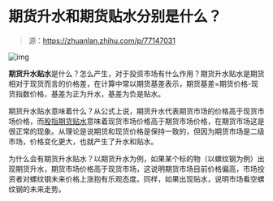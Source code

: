 # 期货升水和期货贴水分别是什么？

> 源：<https://zhuanlan.zhihu.com/p/77147031>

![img](https://pic3.zhimg.com/80/v2-dbf2b7e3c9f8cb90958d69af36e2e26a_1440w.png)

**期货升水贴水**是什么？怎么产生，对于投资市场有什么作用？期货升水贴水是期货相对于现货而言的价格差，在计算中常以期货基差表示，期货基差=期货价格-现货指数价格，基差为正为升水，基差为负是贴水。

期货升水贴水意味着什么？从公式上说，期货升水代表期货市场的价格高于现货市场价格，而[股指期货贴水](https://link.zhihu.com/?target=http%3A//www.xiaobaicj.cn/%22http%3A//www.xiaobaicj.cn/d_120.html%22)意味着现货市场价格高于期货市场价格，在期货市场这是很正常的现象。从理论是说期货和现货价格是保持一致的，但因为期货市场是二级市场，价格变化更大，也就产生了升水和贴水。

为什么会有期货升水贴水？以期货升水为例，如果某个标的物（以螺纹钢为例）出现期货升水，期货市场价格高于现货市场，这说明期货市场目前价格偏高，市场投资者对螺纹钢未来价格上涨抱有乐观态度。同样，如果出现贴水，说明市场看空螺纹钢的未来走势。

